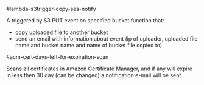 #lambda-s3trigger-copy-ses-notify

A triggered by S3 PUT event on specified bucket function that:

- copy uploaded file to another bucket
- send an email with information about event (ip of uploader, uploaded file name and bucket name and name of bucket file copied to) 

#acm-cert-days-left-for-expiration-scan

Scans all certificates in Amazon Certificate Manager, and if any will expire in less then 30 day (can be changed) a notification e-mail will be sent.    
